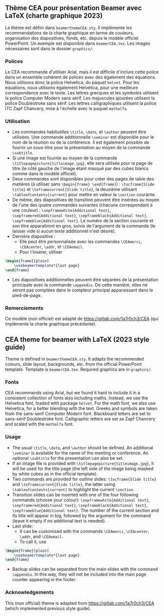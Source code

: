 ## Thème CEA pour présentation Beamer avec LaTeX (charte graphique 2023)
Le thème est défini dans `beamerthemeCEA.sty`. Il implémente les recommendations de la charte graphique en terme de couleurs, organisation
des diapositives, fonds, etc. depuis le modèle officiel PowerPoint. Un exemple est disponible dans `beamerCEA.tex`. Les images nécessaires sont dans le dossier `graphics/`.  

### Polices
Le CEA recommande d'utiliser Arial, mais il est difficile d'inclure cette police dans un ensemble cohérent de polices avec des également des équations. Nous utilisons donc la police Helvetica, du paquet `helvet`. Pour les équations, nous utilisons également Helvetica, pour une meilleure correspondance avec le texte. Les lettres grecques et les symboles utilisent la police Computer Modern sans sérif. Les majuscules ajourées utilisent la police Doublestroke sans sérif. Les lettres calligraphiques utilisent la police ITC Zapf Chancery, mise à l'échelle avec le paquet `mathalfa`.

### Utilisation
* Les commandes habituelles `\title`, `\date`, et `\author` peuvent être utilisées. Une commande additionnelle `\seminar` est disponible pour le nom de la réunion ou de la conférence. Il est également possible de fournir un sous-titre pour la présentation au moyen de la commande `\subtitle`.
* Si une image est fournie au moyen de la commande `\titlepagepicture{titleimage.jpg}`, elle sera utilisée pour la page de titre (le côté gauche de l'image étant masqué par des cubes blancs comme dans le modèle officiel).
* Deux commandes sont disponibles pour créer des pages de table des matières (à utiliser sans `\begin{frame} \end{frame}`) : `\tocframe{Slide title}` et `\toframecurrent{Slide title}`, la deuxième utilisant `\tableofcontents[current]` pour mettre en valeur la `\section` courante.
* De même, des diapositives de transition peuvent être insérées au moyen de l'une des quatre commandes suivantes (chacune correspondant à une couleur) : `\sepframewhite{Additional text}`, `\sepframered{Additional text}`, `\sepframeblack{Additional text}`, `\sepframeblue{Additional text}`. Le numéro de la section courante et son titre apparaîtront en gros, suivis de l'argument de la commande (le laisser vide si aucun texte additionnel n'est désiré).
* Dernière diapositive :
  * Elle peut être personnalisée avec les commandes `\CEAmerci`, `\CEAcenter`, `\addr`, et `\CEAemail`.
  * Pour l'insérer, utiliser
```latex
\begin{frame}[plain]
    \usebeamertemplate*{last page}
\end{frame}
```
* Les diapositives additionnelles peuvent être séparées de la présentation principale avec la commande `\appendix`. De cette manière, elles ne seront pas comptées dans le compteur principal apparaissant dans le pied-de-page.

### Remerciements

Ce modèle (non officiel) est adapté de https://gitlab.com/1a7r0ch3/CEA (qui implémente la charte graphique précédente).

## CEA theme for beamer with LaTeX (2023 style guide)
Theme is defined in `beamerthemeCEA.sty`.  It adapts the recommended colours, slide layout, backgrounds, etc. from the official PowerPoint template. Template is `beamerCEA.tex`. Required graphics are in `graphics/`.  

### Fonts
CEA recommends using Arial, but we found it hard to include it in a consistent collection of fonts also including maths. Instead, we use the Helvetica font, loaded with package `helvet`. For the math font, we also use Helvetica, for a better blending with the text. Greeks and symbols are taken from the sans-serif Computer Modern font. Blackboard letters are set to sans-serif Doublestroke font. Calligraphic letters are set as Zapf Chancery and scaled with the `mathalfa` font.  

### Usage
* The usual `\title`, `\date`, and `\author` should be defined. An additional `\seminar` is available for the name of the meeting or conference. An optional `\subtitle` for the presentation can also be set.
* If an image file is provided with `\titlepagepicture{titleimage.jpg}`, it will be used for the title page (the left side of the image being masked by white cubes as in the official template).
* Two commands are provided for outline slides: `\tocframe{Slide title}` and `\toframecurrent{Slide title}`, the latter using `\tableofcontents[current]` to highlight the current `\section`.
* Transition slides can be inserted with one of the four following commands (choose your colour): `\sepframewhite{Additional text}`, `\sepframered{Additional text}`, `\sepframeblack{Additional text}`, `\sepframeblue{Additional text}`. The number of the current section and its title will appear in big, followed by the argument for the command (leave it empty if no additional text is needed).
* Last slide:
  * It can be customised with the commands `\CEAmerci`, `\CEAcenter`, `\addr`, and `\CEAemail`.
  * To call it, use
```latex
\begin{frame}[plain]
    \usebeamertemplate*{last page}
\end{frame}
```
* Backup slides can be separated from the main slides with the command `\appendix`. In this way, they will not be included into the main page counter appearing in the footer.

### Acknowledgements

This (non official) theme is adapted from https://gitlab.com/1a7r0ch3/CEA (which implemented previous style guide).
